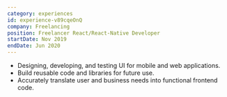 ```yaml
---
category: experiences
id: experience-v89cqeOnQ
company: Freelancing
position: Freelancer React/React-Native Developer
startDate: Nov 2019
endDate: Jun 2020
---
```


* Designing, developing, and testing UI for mobile and web applications.
* Build reusable code and libraries for future use.
* Accurately translate user and business needs into functional frontend code.
